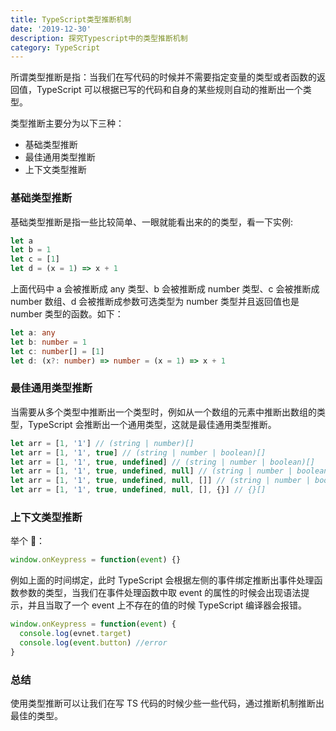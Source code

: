 ```yaml
---
title: TypeScript类型推断机制
date: '2019-12-30'
description: 探究Typescript中的类型推断机制
category: TypeScript
---
```


所谓类型推断是指：当我们在写代码的时候并不需要指定变量的类型或者函数的返回值，TypeScript 可以根据已写的代码和自身的某些规则自动的推断出一个类型。

类型推断主要分为以下三种：

- 基础类型推断
- 最佳通用类型推断
- 上下文类型推断

### 基础类型推断

基础类型推断是指一些比较简单、一眼就能看出来的的类型，看一下实例:

```ts
let a
let b = 1
let c = [1]
let d = (x = 1) => x + 1
```

上面代码中 a 会被推断成 any 类型、b 会被推断成 number 类型、c 会被推断成 number 数组、d 会被推断成参数可选类型为 number 类型并且返回值也是 number 类型的函数。如下：

```ts
let a: any
let b: number = 1
let c: number[] = [1]
let d: (x?: number) => number = (x = 1) => x + 1
```

### 最佳通用类型推断

当需要从多个类型中推断出一个类型时，例如从一个数组的元素中推断出数组的类型，TypeScript 会推断出一个通用类型，这就是最佳通用类型推断。

```ts
let arr = [1, '1'] // (string | number)[]
let arr = [1, '1', true] // (string | number | boolean)[]
let arr = [1, '1', true, undefined] // (string | number | boolean)[]
let arr = [1, '1', true, undefined, null] // (string | number | boolean)[]
let arr = [1, '1', true, undefined, null, []] // (string | number | boolean | any[])[]
let arr = [1, '1', true, undefined, null, [], {}] // {}[]
```

### 上下文类型推断

举个 🌰：

```ts
window.onKeypress = function(event) {}
```

例如上面的时间绑定，此时 TypeScript 会根据左侧的事件绑定推断出事件处理函数参数的类型，当我们在事件处理函数中取 event 的属性的时候会出现语法提示，并且当取了一个 event 上不存在的值的时候 TypeScript 编译器会报错。

```ts
window.onKeypress = function(event) {
  console.log(evnet.target)
  console.log(event.button) //error
}
```

### 总结

使用类型推断可以让我们在写 TS 代码的时候少些一些代码，通过推断机制推断出最佳的类型。
